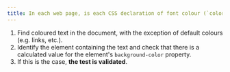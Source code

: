 ```yaml
---
title: In each web page, is each CSS declaration of font colour (`color`), of an element likely to contain text, accompanied by at least one declaration of background colour (`background`, `background-color`), inherited from a parent?
---
```


1. Find coloured text in the document, with the exception of default colours (e.g. links, etc.).
2. Identify the element containing the text and check that there is a calculated value for the element's `background-color` property.
3. If this is the case, **the test is validated**.

